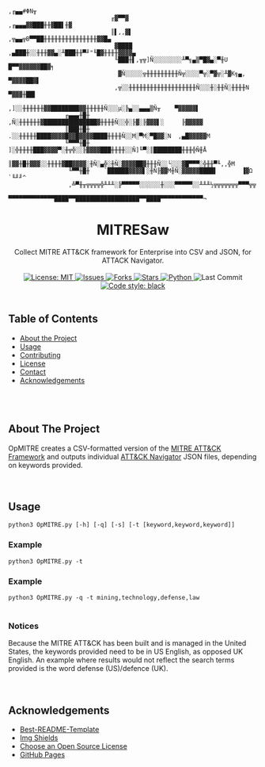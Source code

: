 <!-- PROJECT LOGO -->
```
                                                                 ,╓▄▄#ΦN╥
                             ╓▓▀▀▓                     ,╓▄▄▄▓▓███╫╫▓██▌╫▓
                             ║▌,,▓▌           ,╦▄▄╦B▀▀██╫╫╫╫╫╫╫╫╫╫╫╫╫╫╫▓▓█▄
                              ▓████      ,▄███╫░░╫╫╫▓▓▄░╨███╫╫▀╜"╙█▓╫╫╫╫▓▓▓▓▄
                              ╙███╫▌,╥╦]Ñ░░░░░░░░╨▀╗▄▒▀█▓▄░▀╫U    █▀▀▓▓▓▓▓▓██▓╕
                               ▓Ñ░░░░░╦╫╫╫╫╫╫╫╫╫Ñ╦░░░░▀╦░▀▓╦░╨▓K╗▄,    ▀▓▓▓▓██▓▌
                              ,╦░░╫╫╫╫╫╫╫╫╫╫╫╫╫╫╫╫╫╫╫Ñ░░░╫░╫╫Ñ░╫╫╫╫N     ▀▓▓▓╫██▌
                            ,]░░╫╫╫╫╫╫▓▓████████▓▓╫╫╫╫╫Ñ░░░µ░╠▄░░▄▄▄▒Ñ╥    ▀▓▓▓▓▓▌
                ╓▄▄▄╫█╫    ,Ñ░╫╫╫╫╫╫▓███████████████▓╫╫╫╫Ñ░░╬░╟▓░╟▓▓▓▌░     ╟▓▓▓▓▓
                ║███╫█╫   .░░╫╫╫╫╫████▓▓▓▓█▓▓█▓▓▓▓████╫╫╫╫Ñ░░M░▀M░▀█▓▓░N  ,▄█▓▓▓▓▓M
                ╙▀▀▀╫█╫   ]░╬╫╫╫╫███▓▓▓▓▀░╫╦╬░░╟▓▓▓▓███╫╫╫╫░░Ñ]╙▀░║████████╫╫╫╬Ñ╫Å
                 ║▓▓╫█╫▓▓▓░░╫╫╫╫▓██▓▓▓▓░╫Ñ░▄╬░╫Ñ░▓▓▓▓██▓╫╫╫Ñ░░└░░░▓█▀▀▀░╬╫╫▀╙,,╬M
                 ╙▀▀╫█╫    `██████▓▓▓▓▌░╫Ñ╟▓▓M╫Ñ░▓▓▓▓▓████▌       ▐▓Ω     `╙╜╜^
                 ,╩▀╫╥╦╦╦╦╬╨╨╨░╠▀▀▀▀▀░░░░░░╫░░░▀▀▀▀▀░░╨╨╨½╦╦╦╦╦╦╦▀▀▀╦╦
                ▀▀▀▀▀▀▀▀▀▀▀▀▀████▀▀██████████████████▀▀████▀▀▀▀▀▀▀▀▀▀▀▀¬
```
<p align="center">
  <h1 align="center">MITRESaw</h1>
  <p align="center">
    Collect MITRE ATT&amp;CK framework for Enterprise into CSV and JSON, for ATTACK Navigator.
    <br><br>
    <a href="https://mit-license.org">
      <img src="https://img.shields.io/github/license/ezaspy/OpMITRE" alt="License: MIT">
    </a>
    <a href="https://github.com/ezaspy/OpMITRE/issues">
      <img src="https://img.shields.io/github/issues/ezaspy/OpMITRE" alt="Issues">
    </a>
    <a href="https://github.com/ezaspy/OpMITRE/network/members">
      <img src="https://img.shields.io/github/forks/ezaspy/OpMITRE" alt="Forks">
    <a href="https://github.com/ezaspy/OpMITRE/stargazers">
      <img src="https://img.shields.io/github/stars/ezaspy/OpMITRE" alt="Stars">
    </a>
    <a href="https://www.python.org">
      <img src="https://img.shields.io/badge/language-python-pink" alt="Python">
    </a>
    </a>
      <img src="https://img.shields.io/github/last-commit/ezaspy/OpMITRE" alt="Last Commit">
    </a>
    <a href="https://github.com/psf/black">
      <img alt="Code style: black" src="https://img.shields.io/badge/code%20style-black-000000.svg">
    </a>
    <br><br>
  </p>
</p>

<!-- TABLE OF CONTENTS -->
## Table of Contents

* [About the Project](#about-the-project)
* [Usage](#usage)
* [Contributing](#contributing)
* [License](#license)
* [Contact](#contact)
* [Acknowledgements](#acknowledgements)


<br><br>

<!-- ABOUT THE PROJECT -->
## About The Project

OpMITRE creates a CSV-formatted version of the [MITRE ATT&amp;CK Framework](https://attack.mitre.org) and outputs individual [ATT&amp;CK Navigator](https://mitre-attack.github.io/attack-navigator/) JSON files, depending on keywords provided.<br>
<br><br>


<!-- USAGE EXAMPLES -->
## Usage
`python3 OpMITRE.py [-h] [-q] [-s] [-t [keyword,keyword,keyword]]`
### Example
`python3 OpMITRE.py -t`
### Example
`python3 OpMITRE.py -q -t mining,technology,defense,law`
<br><br>

### Notices

Because the MITRE ATT&amp;CK has been built and is managed in the United States, the keywords provided need to be in US English, as opposed UK English. An example where results would not reflect the search terms provided is the word defense (US)/defence (UK).
<br><br><br>


<!-- ACKNOWLEDGEMENTS -->
## Acknowledgements
* [Best-README-Template](https://github.com/othneildrew/Best-README-Template)
* [Img Shields](https://shields.io)
* [Choose an Open Source License](https://choosealicense.com)
* [GitHub Pages](https://pages.github.com)



<!-- MARKDOWN LINKS & IMAGES -->
<!-- https://www.markdownguide.org/basic-syntax/#reference-style-links -->
[contributors-shield]: https://img.shields.io/github/contributors/ezaspy/bruce.svg?style=flat-square
[contributors-url]: https://github.com/ezaspy/bruce/graphs/contributors
[forks-shield]: https://img.shields.io/github/forks/ezaspy/bruce.svg?style=flat-square
[forks-url]: https://github.com/ezaspy/bruce/network/members
[stars-shield]: https://img.shields.io/github/stars/ezaspy/bruce.svg?style=flat-square
[stars-url]: https://github.com/ezaspy/bruce/stargazers
[issues-shield]: https://img.shields.io/github/issues/ezaspy/bruce.svg?style=flat-square
[issues-url]: https://github.com/ezaspy/bruce/issues
[license-shield]: https://img.shields.io/github/license/ezaspy/bruce.svg?style=flat-square
[license-url]: https://github.com/ezaspy/bruce/master/LICENSE.txt
